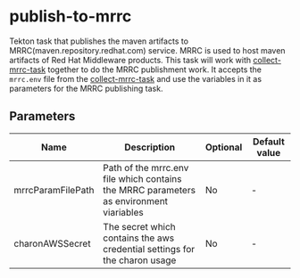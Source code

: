 # publish-to-mrrc

Tekton task that publishes the maven artifacts to MRRC(maven.repository.redhat.com) service. MRRC is used to host maven artifacts of Red Hat Middleware products.
This task will work with [collect-mrrc-task](../collect-mrrc-params/README.md) together to do the MRRC publishment work. It accepts the `mrrc.env` file from the [collect-mrrc-task](../collect-mrrc-params/README.md) and use the variables in it as parameters for the MRRC publishing task.

## Parameters

| Name              | Description                                                                            | Optional | Default value |
| ----------------- | -------------------------------------------------------------------------------------- | -------- | ------------- |
| mrrcParamFilePath | Path of the mrrc.env file which contains the MRRC parameters as environment viariables | No       | -             |
| charonAWSSecret   | The secret which contains the aws credential settings for the charon usage             | No       | -             |
